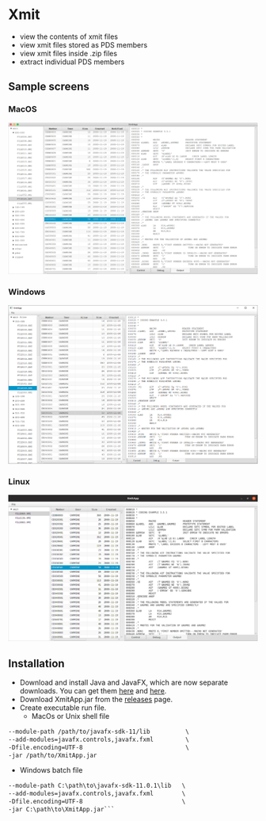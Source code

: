 # Xmit
- view the contents of xmit files
- view xmit files stored as PDS members
- view xmit files inside .zip files
- extract individual PDS members

## Sample screens
### MacOS
![Mac](resources/xmitosx.png?raw=true "Mac")
### Windows
![Windows](resources/xmitwin.png?raw=true "Windows")
### Linux
![Linux](resources/xmitlinux.png?raw=true "Linux")

## Installation
- Download and install Java and JavaFX, which are now separate downloads. You can get them
[here](https://jdk.java.net/11/) and
[here](https://gluonhq.com/products/javafx/).
- Download XmitApp.jar from the [releases](https://github.com/dmolony/xmit/releases) page.
- Create executable run file.  
  - MacOs or Unix shell file  
```/path/to/jdk-11.0.1.jdk/Contents/Home/bin/java \
--module-path /path/to/javafx-sdk-11/lib          \
--add-modules=javafx.controls,javafx.fxml         \
-Dfile.encoding=UTF-8                             \
-jar /path/to/XmitApp.jar
```  

  - Windows batch file  
```C:\path\to\jdk-11.0.1\bin\java.exe            \
--module-path C:\path\to\javafx-sdk-11.0.1\lib   \
--add-modules=javafx.controls,javafx.fxml        \
-Dfile.encoding=UTF-8                            \
-jar C:\path\to\XmitApp.jar```
